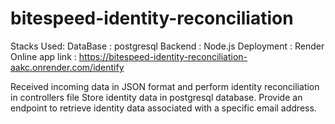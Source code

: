 # bitespeed-identity-reconciliation
Stacks Used:
DataBase : postgresql
Backend : Node.js
Deployment : Render
Online app link : https://bitespeed-identity-reconciliation-aakc.onrender.com/identify

Received incoming data in JSON format and perform identity reconciliation in controllers file
Store identity data in postgresql database.
Provide an endpoint to retrieve identity data associated with a specific email address.
